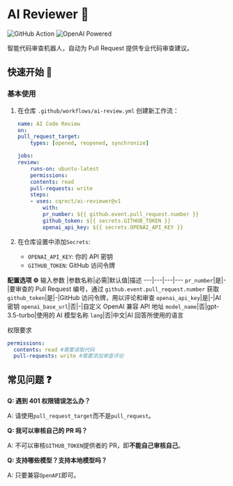 # AI Reviewer 🤖

![GitHub Action](https://img.shields.io/badge/GitHub%20Action-Ready-blue?logo=github)
![OpenAI Powered](https://img.shields.io/badge/OpenAI-Powered-green?logo=openai)

智能代码审查机器人，自动为 Pull Request 提供专业代码审查建议。

## 快速开始 🚀

### 基本使用

1. 在仓库 `.github/workflows/ai-review.yml` 创建新工作流：

   ```yaml
   name: AI Code Review
   on:
   pull_request_target:
       types: [opened, reopened, synchronize]

   jobs:
   review:
       runs-on: ubuntu-latest
       permissions:
       contents: read
       pull-requests: write
       steps:
       - uses: cqrect/ai-reviewer@v1
           with:
           pr_number: ${{ github.event.pull_request.number }}
           github_token: ${{ secrets.GITHUB_TOKEN }}
           openai_api_key: ${{ secrets.OPENAI_API_KEY }}
   ```

2. 在仓库设置中添加`Secrets`:
   - `OPENAI_API_KEY`: 你的 API 密钥
   - `GITHUB_TOKEN`: GitHub 访问令牌

**配置选项 ⚙️**
输入参数
|参数名称|必需|默认值|描述
---|---|---|---
`pr_number`|是|-|要审查的 Pull Request 编号，通过 `github.event.pull_request.number` 获取
`github_token`|是|-|GitHub 访问令牌，用以评论和审查
`openai_api_key`|是|-|AI 密钥
`openai_base_url`|否|-|自定义 OpenAI 兼容 API 地址
`model_name`|否|gpt-3.5-turbo|使用的 AI 模型名称
`lang`|否|中文|AI 回答所使用的语言

权限要求

```yaml
permissions:
  contents: read #需要读取代码
  pull-requests: write #需要添加审查评论
```

## 常见问题 ❓

**Q: 遇到 401 权限错误怎么办？**

A: 请使用`pull_request_target`而不是`pull_request`。

**Q: 我可以审核自己的 PR 吗？**

A: 不可以审核`GITHUB_TOKEN`提供者的 PR，即**不能自己审核自己**。

**Q: 支持哪些模型？支持本地模型吗？**

A: 只要兼容`OpenAPI`即可。
